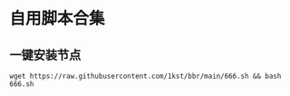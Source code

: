 # 自用脚本合集


## 一键安装节点

`wget https://raw.githubusercontent.com/1kst/bbr/main/666.sh && bash 666.sh`


